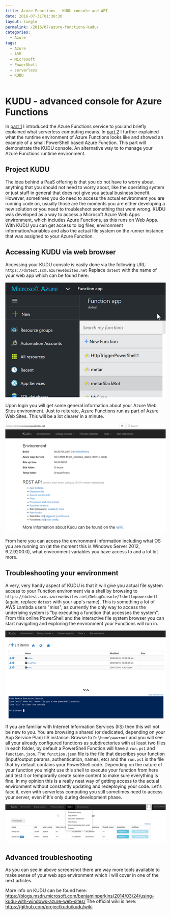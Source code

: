 ```yaml
---
title: Azure Functions - KUDU console and API
date: 2016-07-31T01:30:30
layout: single
permalink: /2016/07/azure-functions-kudu/
categories:
  - Azure
tags:
  - Azure
  - ARM
  - Microsoft
  - PowerShell
  - serverless
  - KUDU
---
```


# KUDU - advanced console for Azure Functions

In [part 1](/2016/07/azure-functions-what-and-why/) I introduced the Azure Functions service to you and briefly explained what serverless computing means. In [part 2](/2016/07/azure-functions-PowerShell/) I further explained what the runtime environment of Azure Functions looks like and showed an example of a small PowerShell based Azure Function.
This part will demonstrate the KUDU console. An alternative way to to manage your Azure Functions runtime environment.

## Project KUDU

The idea behind a PaaS offering is that you do not have to worry about anything that you should not need to worry about, like the operating system or just stuff in general that does not give you actual business benefit.
However, sometimes you do need to access the actual environment you are running code on, usually those are the moments you are either developing a new solution or you need to troubleshoot something that went wrong.
KUDU was developed as a way to access a Microsoft Azure Web Apps environment, which includes Azure Functions, as this runs on Web Apps.
With KUDU you can get access to log files, environment information/variables and also the actual file system on the runner instance that was assigned to your Azure Function.

## Accessing KUDU via web browser

Accessing your KUDU console is easily done via the following URL: `https://dotest.scm.azurewebsites.net`
Replace `dotest` with the name of your web app which can be found here:

![Azure Function](/media/2016/07/functions_name.png)

Upon login you will get some general information about your Azure Web Sites environment. Just to reiterate, Azure Functions run as part of Azure Web Sites. This will be a lot clearer in a minute.

![Azure Function KUDU](/media/2016/07/azure_functions_kudu.png)

From here you can access the environment information including what OS you are running on (at the moment this is Windows Server 2012, 6.2.9200.0), what environment variables you have access to and a lot lot more.

## Troubleshooting your environment

A very, very handy aspect of KUDU is that it will give you actual file system access to your Function environment via a shell by browsing to `https://dotest.scm.azurewebsites.net/DebugConsole/?shell=powershell` (again, replace `dotest` with your app's name).
This is something a lot of AWS Lambda users "miss", as currently the only way to access the underlying system is "by executing a function that accesses the system".
From this online PowerShell and the interactive file system browser you can start navigating and exploring the environment your Functions will run in.   

![Azure Function KUDU PowerShell](/media/2016/07/kudu_powershell.png)

If you are familiar with Internet Information Services (IIS) then this will not be new to you. You are browsing a shared (or dedicated, depending on your App Service Plan) IIS instance.
Browse to `D:\home\wwwroot` and you will see all your already configured functions as subdirectories with at least two files in each folder, by default a PowerShell Function will have a `run.ps1` and `function.json`. 
The `function.json` file is the file that describes your function (input/output params, authentication, names, etc) and the `run.ps1` is the file that by default contains your PowerShell code.
Depending on the nature of your function you might use this shell to execute your function from here and test it or temporarily create some content to make sure everything is fine.
In my opinion this is a really neat way of getting access to the actual environment without constantly updating and redeploying your code. Let's face it, even with serverless computing you still sometimes need to access your server, even if it's only during development phase.

![Azure Function KUDU Diagnostics](/media/2016/07/kudu_diagnostics.png)

## Advanced troubleshooting

As you can see in above screenshot there are way more tools available to make sense of your web app environment which I will cover in one of the next articles.

More info on KUDU can be found here: <https://blogs.msdn.microsoft.com/benjaminperkins/2014/03/24/using-kudu-with-windows-azure-web-sites/>
The official wiki is here: <https://github.com/projectkudu/kudu/wiki>